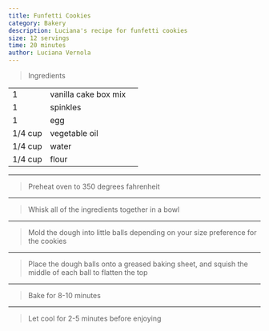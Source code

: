 ```yaml
---
title: Funfetti Cookies
category: Bakery
description: Luciana's recipe for funfetti cookies
size: 12 servings
time: 20 minutes
author: Luciana Vernola
---
```


> Ingredients

| | | |
|-|-|-|
| 1 | vanilla cake box mix |
| 1 | spinkles |
| 1 | egg |
| 1/4 cup | vegetable oil |
| 1/4 cup | water |
| 1/4 cup | flour |

---

> Preheat oven to 350 degrees fahrenheit

---

> Whisk all of the ingredients together in a bowl

---

> Mold the dough into little balls depending on your size preference for the cookies

---

> Place the dough balls onto a greased baking sheet, and squish the middle of each ball to flatten the top

---

> Bake for 8-10 minutes

---

> Let cool for 2-5 minutes before enjoying